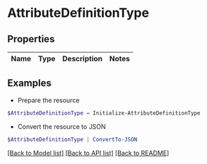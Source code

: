 # AttributeDefinitionType
## Properties

Name | Type | Description | Notes
------------ | ------------- | ------------- | -------------

## Examples

- Prepare the resource
```powershell
$AttributeDefinitionType = Initialize-AttributeDefinitionType 
```

- Convert the resource to JSON
```powershell
$AttributeDefinitionType | ConvertTo-JSON
```

[[Back to Model list]](../README.md#documentation-for-models) [[Back to API list]](../README.md#documentation-for-api-endpoints) [[Back to README]](../README.md)

